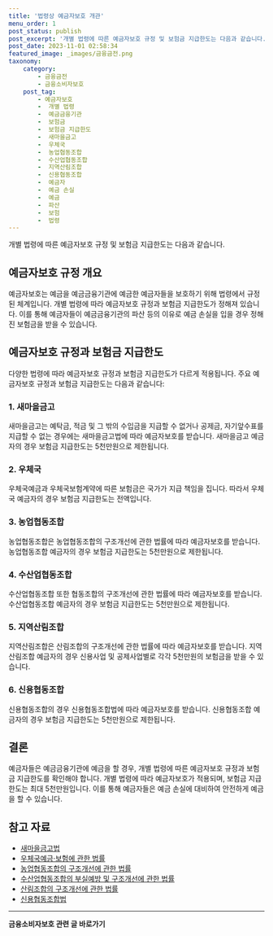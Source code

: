 ```yaml
---
title: '법령상 예금자보호 개관'
menu_order: 1
post_status: publish
post_excerpt: '개별 법령에 따른 예금자보호 규정 및 보험금 지급한도는 다음과 같습니다.'
post_date: 2023-11-01 02:58:34
featured_image: _images/금융금전.png
taxonomy:
    category:
        - 금융금전
        - 금융소비자보호
    post_tag:
        - 예금자보호
        -  개별 법령
        -  예금금융기관
        -  보험금
        -  보험금 지급한도
        -  새마을금고
        -  우체국
        -  농업협동조합
        -  수산업협동조합
        -  지역산림조합
        -  신용협동조합
        -  예금자
        -  예금 손실
        -  예금
        -  파산
        -  보험
        -  법령
---
```




개별 법령에 따른 예금자보호 규정 및 보험금 지급한도는 다음과 같습니다.

## 예금자보호 규정 개요
예금자보호는 예금을 예금금융기관에 예금한 예금자들을 보호하기 위해 법령에서 규정된 체계입니다. 개별 법령에 따라 예금자보호 규정과 보험금 지급한도가 정해져 있습니다. 이를 통해 예금자들이 예금금융기관의 파산 등의 이유로 예금 손실을 입을 경우 정해진 보험금을 받을 수 있습니다.

## 예금자보호 규정과 보험금 지급한도
다양한 법령에 따라 예금자보호 규정과 보험금 지급한도가 다르게 적용됩니다. 주요 예금자보호 규정과 보험금 지급한도는 다음과 같습니다:

### 1. 새마을금고
새마을금고는 예탁금, 적금 및 그 밖의 수입금을 지급할 수 없거나 공제금, 자기앞수표를 지급할 수 없는 경우에는 새마을금고법에 따라 예금자보호를 받습니다. 새마을금고 예금자의 경우 보험금 지급한도는 5천만원으로 제한됩니다.

### 2. 우체국
우체국예금과 우체국보험계약에 따른 보험금은 국가가 지급 책임을 집니다. 따라서 우체국 예금자의 경우 보험금 지급한도는 전액입니다.

### 3. 농업협동조합
농업협동조합은 농업협동조합의 구조개선에 관한 법률에 따라 예금자보호를 받습니다. 농업협동조합 예금자의 경우 보험금 지급한도는 5천만원으로 제한됩니다.

### 4. 수산업협동조합
수산업협동조합 또한 협동조합의 구조개선에 관한 법률에 따라 예금자보호를 받습니다. 수산업협동조합 예금자의 경우 보험금 지급한도는 5천만원으로 제한됩니다.

### 5. 지역산림조합
지역산림조합은 산림조합의 구조개선에 관한 법률에 따라 예금자보호를 받습니다. 지역산림조합 예금자의 경우 신용사업 및 공제사업별로 각각 5천만원의 보험금을 받을 수 있습니다.

### 6. 신용협동조합
신용협동조합의 경우 신용협동조합법에 따라 예금자보호를 받습니다. 신용협동조합 예금자의 경우 보험금 지급한도는 5천만원으로 제한됩니다.

## 결론
예금자들은 예금금융기관에 예금을 할 경우, 개별 법령에 따른 예금자보호 규정과 보험금 지급한도를 확인해야 합니다. 개별 법령에 따라 예금자보호가 적용되며, 보험금 지급한도는 최대 5천만원입니다. 이를 통해 예금자들은 예금 손실에 대비하여 안전하게 예금을 할 수 있습니다.

## 참고 자료
- [새마을금고법](https://www.law.go.kr/%EB%B2%95%EB%A0%B9/새마을금고법)
- [우체국예금·보험에 관한 법률](https://www.law.go.kr/%EB%B2%95%EB%A0%B9/우체국예금보험에관한법률)
- [농업협동조합의 구조개선에 관한 법률](https://www.law.go.kr/%EB%B2%95%EB%A0%B9/농협협동조합의구조개선에관한법률)
- [수산업협동조합의 부실예방 및 구조개선에 관한 법률](https://www.law.go.kr/%EB%B2%95%EB%A0%B9/수한업협동조합의부실예방및구조개선에관한법률)
- [산림조합의 구조개선에 관한 법률](https://www.law.go.kr/%EB%B2%95%EB%A0%B9/산림조합의구조개선에관한법률)
- [신용협동조합법](https://www.law.go.kr/%EB%B2%95%EB%A0%B9/신용협동조합법)
<!-- wp:separator -->
<hr class="wp-block-separator has-alpha-channel-opacity"/>
<!-- /wp:separator -->

<!-- wp:group {"backgroundColor":"base","layout":{"type":"constrained"}} -->
<div class="wp-block-group has-base-background-color has-background"><!-- wp:paragraph {"align":"center","fontSize":"medium"} -->
<p class="has-text-align-center has-large-font-size"><strong>금융소비자보호 관련 글 바로가기</strong></p>
<!-- /wp:paragraph -->


<!-- wp:latest-posts
{"categories":[{"id":12706,"count":19,"description":"","link":"https://uknowlaw.com/category/%ea%b8%88%ec%9c%b5%ec%86%8c%eb%b9%84%ec%9e%90%eb%b3%b4%ed%98%b8/","name":"금융소비자보호","slug":"금융소비자보호","taxonomy":"category","parent":0,"meta":[],"_links":{"self":[{"href":"https://uknowlaw.com/wp-json/wp/v2/categories/12706"}],"collection":[{"href":"https://uknowlaw.com/wp-json/wp/v2/categories"}],"about":[{"href":"https://uknowlaw.com/wp-json/wp/v2/taxonomies/category"}],"wp:post_type":[{"href":"https://uknowlaw.com/wp-json/wp/v2/posts?categories=12706"}],"curies":[{"name":"wp","href":"https://api.w.org/{rel}","templated":true}]}}],"postsToShow":100,"excerptLength":28,"postLayout":"grid","columns":2,"featuredImageAlign":"left","featuredImageSizeSlug":"large","fontSize":"small"} /--></div>
<!-- /wp:group -->